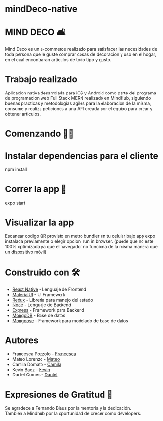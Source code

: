 # mindDeco-native
# MIND DECO  🛋️
Mind Deco es un e-commerce realizado para satisfacer las necesidades de toda persona que le guste comprar cosas de decoracion y uso en el hogar, en el cual encontraran articulos de todo tipo y gusto.

# Trabajo realizado 
Aplicacion nativa desarrolada para iOS y Android como parte del programa de programacion web Full Stack MERN realizado en MindHub, siguiendo buenas practicas y metodologias agiles para la elaboracion de la misma, consume y realiza peticiones a una API creada por el equipo para crear y obtener articulos.

# Comenzando  👨‍💻 
# Instalar dependencias para el cliente
npm install
# Correr la app 🚀 
expo start

# Visualizar la app 
Escanear codigo QR provisto en metro bundler en tu celular bajo app expo instalada previamente 
o elegir opcion: run in browser. (puede que no este 100% optimizada ya que el navegador no 
funciona de la misma manera que un dispositivo móvil)


# Construido con 🛠️
* [React Native](https://reactnative.dev/) - Lenguaje de Frontend
* [MaterialUI](https://material-ui.com/) - UI Framework
* [Redux](https://es.redux.js.org/) - Libreria para manejo del estado
* [Node](https://nodejs.org/es/) - Lenguaje de Backend
* [Express](https://expressjs.com/es/) - Framework para Backend
* [MongoDB](https://www.mongodb.com/) - Base de datos
* [Mongoose](https://mongoosejs.com/) - Framework para modelado de base de datos

# Autores 
* Francesca Pozzolo - [Francesca](https://github.com/francescapozzolo)
* Mateo Lorenzo - [Mateo](https://github.com/MatuMto)
* Camila Domato - [Camila](https://github.com/camiladomato)
* Kevin Baez - [Kevin](https://github.com/soykevinkalen)
* Daniel Comes - [Daniel](https://github.com/Danielcomes92)

# Expresiones de Gratitud 🎁
Se agradece a Fernando Biaus por la mentoría y la dedicación. <br/>
También a Mindhub por la oportunidad de crecer como developers.
